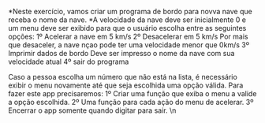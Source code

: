 *Neste exercício, vamos criar um programa de bordo para novva nave que receba o nome da nave.
*A velocidade da nave deve ser inicialmente 0 e um menu deve ser exibido para que o usuário escolha entre as seguintes opções:
1º Acelerar a nave em 5 km/s
2º Desacelerar em 5 km/s
    Por mais que desaceler, a nave nçao pode ter uma velocidade menor que 0km/s
3º Imprimir dados de bordo
    Deve ser impresso o nome da nave com sua velocidade atual
4º sair do programa

Caso a pessoa escolha um número que não está na lista, é necessário exibir o menu novamente até que seja escolhida uma opção válida. Para fazer este app precisaremos:
    1º Criar uma função que exiba o menu a valide a opção escolhida.
    2º Uma função para cada ação do menu de acelerar.
    3º Encerrar o app somente quando digitar para sair.
    \n
    